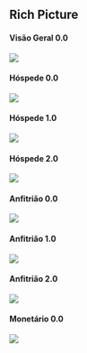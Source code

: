 ## Rich Picture 

#### Visão Geral 0.0

<img src="img/rich_picture_v0.png" class="responsive-img">

#### Hóspede 0.0

<img src="img/hospede_v0.png" class="responsive-img">

#### Hóspede 1.0

<img src="img/hospede_v1.png" class="responsive-img">

#### Hóspede 2.0

<img src="img/hospede_v2.png" class="responsive-img">

#### Anfitrião 0.0

<img src="img/anfitriao_v0.png" class="responsive-img">

#### Anfitrião 1.0

<img src="img/anfitriao_v1.png" class="responsive-img">

#### Anfitrião 2.0

<img src="img/anfitriao_v2.png" class="responsive-img">

#### Monetário 0.0 

<img src="img/richPictureMoney.png" class="responsive-img">
